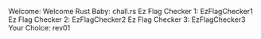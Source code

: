 Welcome: Welcome
Rust Baby: chall.rs
Ez Flag Checker 1: EzFlagChecker1
Ez Flag Checker 2: EzFlagChecker2
Ez Flag Checker 3: EzFlagChecker3
Your Choice: rev01
